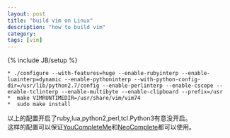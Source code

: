 ```yaml
---
layout: post
title: "build vim on Linux"
description: "how to build vim"
category:
tags: [vim]
---
```

{% include JB/setup %}

    * ./configure --with-features=huge --enable-rubyinterp --enable-luainterp=dynamic --enable-pythoninterp --with-python-config-dir=/usr/lib/python2.7/config --enable-perlinterp --enable-cscope --enable-tclinterp --enable-multibyte --enable-clipboard --prefix=/usr
    *  make VIMRUNTIMEDIR=/usr/share/vim/vim74
    *  sudo make install

以上的配置开启了ruby,lua,python2,perl,tcl.Python3有意没开启。<br/>
这样的配置可以保证[YouCompleteMe](https://github.com/Valloric/YouCompleteMe)和[NeoComplete](https://github.com/shougo/neocomplete.vim)都可以使用。
